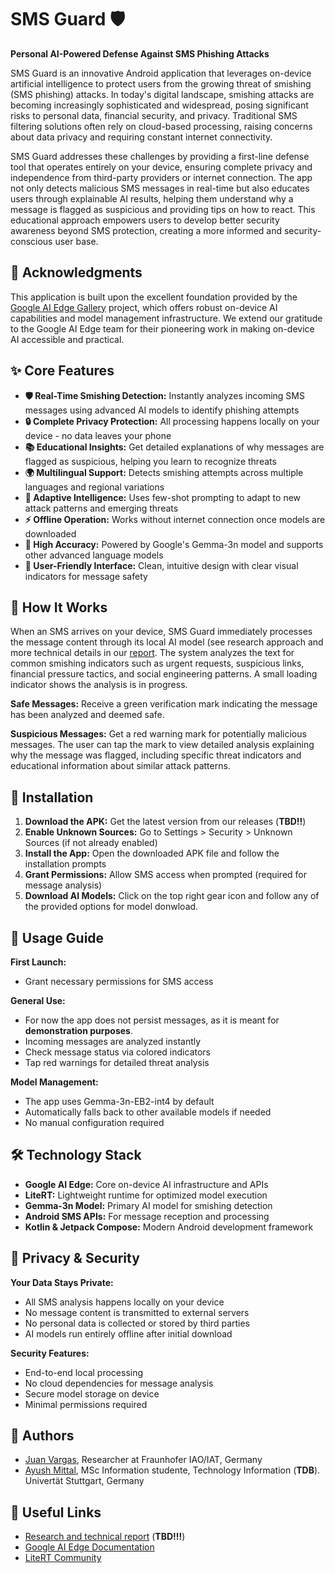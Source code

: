 # SMS Guard 🛡️

**Personal AI-Powered Defense Against SMS Phishing Attacks**

SMS Guard is an innovative Android application that leverages on-device artificial intelligence to protect users from the growing threat of smishing (SMS phishing) attacks. In today's digital landscape, smishing attacks are becoming increasingly sophisticated and widespread, posing significant risks to personal data, financial security, and privacy. Traditional SMS filtering solutions often rely on cloud-based processing, raising concerns about data privacy and requiring constant internet connectivity.

SMS Guard addresses these challenges by providing a first-line defense tool that operates entirely on your device, ensuring complete privacy and independence from third-party providers or internet connection. The app not only detects malicious SMS messages in real-time but also educates users through explainable AI results, helping them understand why a message is flagged as suspicious and providing tips on how to react. This educational approach empowers users to develop better security awareness beyond SMS protection, creating a more informed and security-conscious user base.

## 🙏 Acknowledgments

This application is built upon the excellent foundation provided by the [Google AI Edge Gallery](https://github.com/google-ai-edge/gallery) project, which offers robust on-device AI capabilities and model management infrastructure. We extend our gratitude to the Google AI Edge team for their pioneering work in making on-device AI accessible and practical.

## ✨ Core Features

*   **🛡️ Real-Time Smishing Detection:** Instantly analyzes incoming SMS messages using advanced AI models to identify phishing attempts
*   **🔒 Complete Privacy Protection:** All processing happens locally on your device - no data leaves your phone
*   **📚 Educational Insights:** Get detailed explanations of why messages are flagged as suspicious, helping you learn to recognize threats
*   **🌍 Multilingual Support:** Detects smishing attempts across multiple languages and regional variations
*   **🧠 Adaptive Intelligence:** Uses few-shot prompting to adapt to new attack patterns and emerging threats
*   **⚡ Offline Operation:** Works without internet connection once models are downloaded
*   **🎯 High Accuracy:** Powered by Google's Gemma-3n model and supports other advanced language models
*   **📱 User-Friendly Interface:** Clean, intuitive design with clear visual indicators for message safety

## 🔄 How It Works

When an SMS arrives on your device, SMS Guard immediately processes the message content through its local AI model (see research approach and more technical details in our [report](). The system analyzes the text for common smishing indicators such as urgent requests, suspicious links, financial pressure tactics, and social engineering patterns. A small loading indicator shows the analysis is in progress.

**Safe Messages:** Receive a green verification mark indicating the message has been analyzed and deemed safe.

**Suspicious Messages:** Get a red warning mark for potentially malicious messages. The user can tap the mark to view detailed analysis explaining why the message was flagged, including specific threat indicators and educational information about similar attack patterns.

## 📱 Installation

1. **Download the APK:** Get the latest version from our releases (**TBD!!**)
2. **Enable Unknown Sources:** Go to Settings > Security > Unknown Sources (if not already enabled)
3. **Install the App:** Open the downloaded APK file and follow the installation prompts
4. **Grant Permissions:** Allow SMS access when prompted (required for message analysis)
5. **Download AI Models:** Click on the top right gear icon and follow any of the provided options for model donwload.

## 🚀 Usage Guide

**First Launch:**
- Grant necessary permissions for SMS access

**General Use:**
- For now the app does not persist messages, as it is meant for **demonstration purposes**.
- Incoming messages are analyzed instantly
- Check message status via colored indicators
- Tap red warnings for detailed threat analysis

**Model Management:**
- The app uses Gemma-3n-EB2-int4 by default
- Automatically falls back to other available models if needed
- No manual configuration required

## 🛠️ Technology Stack

*   **Google AI Edge:** Core on-device AI infrastructure and APIs
*   **LiteRT:** Lightweight runtime for optimized model execution
*   **Gemma-3n Model:** Primary AI model for smishing detection
*   **Android SMS APIs:** For message reception and processing
*   **Kotlin & Jetpack Compose:** Modern Android development framework

## 🔐 Privacy & Security

**Your Data Stays Private:**
- All SMS analysis happens locally on your device
- No message content is transmitted to external servers
- No personal data is collected or stored by third parties
- AI models run entirely offline after initial download

**Security Features:**
- End-to-end local processing
- No cloud dependencies for message analysis
- Secure model storage on device
- Minimal permissions required

## 🤝 Authors

- [Juan Vargas](https://github.com/jcamilov), Researcher at Fraunhofer IAO/IAT, Germany
- [Ayush Mittal](https://github.com/ayushmittalde), MSc Information studente, Technology Information (**TDB**). Univertät Stuttgart, Germany


## 🔗 Useful Links

*   [Research and technical report]() (**TBD!!!**)
*   [Google AI Edge Documentation](https://ai.google.dev/edge)
*   [LiteRT Community](https://huggingface.co/litert-community)

